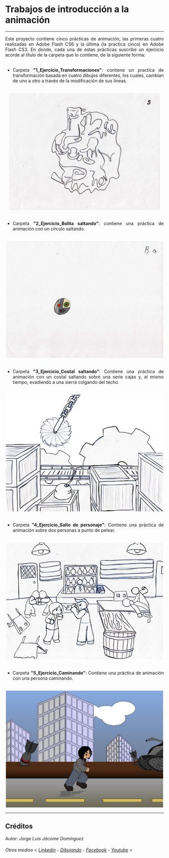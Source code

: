 # Trabajos de introducción a la animación
*******

<div align="justify">
Este proyecto contiene cinco prácticas de animación, las primeras cuatro realizadas en Adobe Flash CS6 y la última (la practica cinco) en Adobe Flash CS3. En donde, cada una de estas prácticas suscribe un ejercicio acorde al título de la carpeta que lo contiene, de la siguiente forma:
</div>

</br>
<ul>
    <li><div align="justify">Carpeta <strong>"1_Ejercicio_Transformaciones"</strong>: contiene un practica de transformación basada en cuatro dibujos diferentes, los cuales, cambian de uno a otro a través de la modificación de sus líneas.
    </div></li>
</ul>

</br>
<div align="center">
<img src="1_Ejercicio_Transformaciones/Ejercicio.png" width="480" height="370">
</div>

</br>
<ul>
    <li><div align="justify">Carpeta <strong>"2_Ejercicio_Bolita saltando"</strong>: contiene una práctica de animación con un círculo saltando.
    </div></li>
</ul>

</br>
<div align="center">
<img src="2_Ejercicio_Bolita saltando/Ejercicio.png" width="500" height="370">
</div>

</br>
<ul>
    <li><div align="justify">Carpeta <strong>"3_Ejercicio_Costal saltando"</strong>: Contiene una práctica de animación con un costal saltando sobre una serie cajas y, al mismo tiempo, evadiendo a una sierra colgando del techo.
    </div></li>
</ul>

</br>
<div align="center">
<img src="3_Ejercicio_Costal saltando/Ejercicio.png" width="500" height="370">
</div>

</br>
<ul>
    <li><div align="justify">Carpeta <strong>"4_Ejercicio_Salto de personaje"</strong>: Contiene una práctica de animación sobre dos personas a punto de pelear.
    </div></li>
</ul>

</br>
<div align="center">
<img src="4_Ejercicio_Salto de personaje/Ejercicio.png" width="500" height="370">
</div>

</br>
<ul>
    <li><div align="justify">Carpeta <strong>"5_Ejercicio_Caminando"</strong>: Contiene una práctica de animación con una persona caminando.
    </div></li>
</ul>

</br>
<div align="center">
<img src="5_Ejercicio_Caminando/Ejercicio.png" width="500" height="370">
</div>

*******
## Créditos

Autor: *Jorge Luis Jácome Domínguez*

######  Otros medios < [Linkedin](https://www.linkedin.com/in/jorge-luis-j%C3%A1come-dom%C3%ADnguez-44294a91/) - [Dibujando](https://dibujando.net/soragefroren) - [Facebook](https://www.facebook.com/SoraGefroren) - [Youtube](https://www.youtube.com/c/SoraGefroren) >
